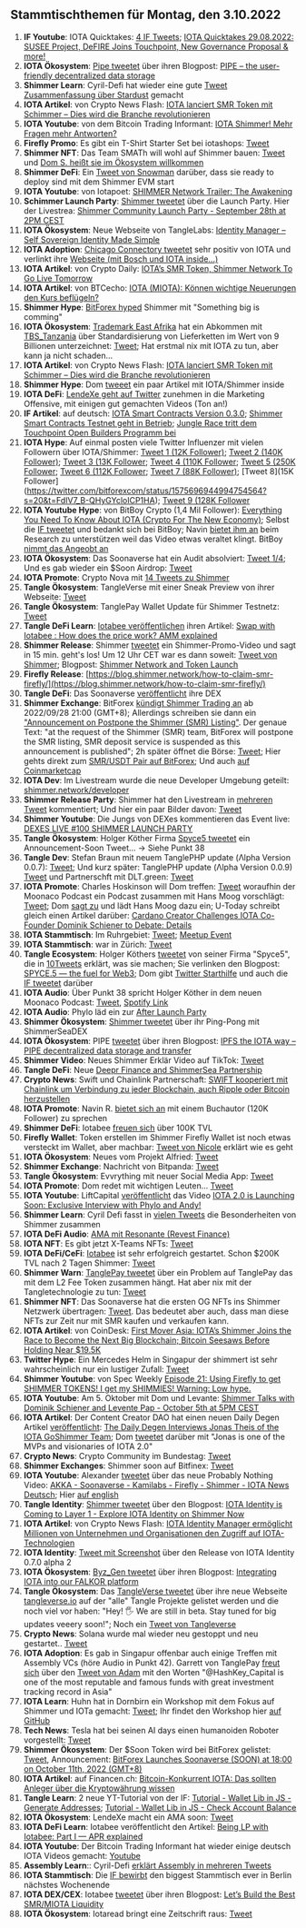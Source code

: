 ## Stammtischthemen für Montag, den 3.10.2022

1. **IF Youtube**: IOTA Quicktakes: [4 IF Tweets](https://twitter.com/iota/status/1574323033430544387?s=20&t=u1GN9rGt8FYrel5jz68mRA); [IOTA Quicktakes 29.08.2022: SUSEE Project, DeFIRE Joins Touchpoint, New Governance Proposal & more!](https://www.youtube.com/watch?v=mUlFg7h1V80)
2. **IOTA Ökosystem**: [Pipe tweetet](https://twitter.com/PIPE_DATA/status/1574414923752476676?s=20&t=u1GN9rGt8FYrel5jz68mRA) über ihren Blogpost: [PIPE – the user-friendly decentralized data storage](https://tanglehub.eu/pipe-pipe-the-user-friendly-decentralized-data-storage/)
3. **Shimmer Learn**: Cyril-Defi hat wieder eine gute [Tweet Zusammenfassung über Stardust](https://twitter.com/cyrilXBT/status/1574458832780132352?s=20&t=u1GN9rGt8FYrel5jz68mRA) gemacht
4. **IOTA Artikel**: von Crypto News Flash: [IOTA lanciert SMR Token mit Schimmer – Dies wird die Branche revolutionieren](https://www.crypto-news-flash.com/de/iota-startet-smr-token-mit-shimmer-kurs-steigt-bereits/)
5. **IOTA Youtube**: von dem Bitcoin Trading Informant: [IOTA Shimmer! Mehr Fragen mehr Antworten?](https://www.youtube.com/watch?v=b2KWAl9yekM)
6. **Firefly Promo**: Es gibt ein T-Shirt Starter Set bei iotashops: [Tweet](https://twitter.com/iotashop/status/1574658018360295424?s=20&t=u1GN9rGt8FYrel5jz68mRA)
7. **Shimmer NFT**: Das Team SMATh will wohl auf Shimmer bauen: [Tweet](https://twitter.com/TeamSMATh/status/1574505445686902852?s=20&t=u1GN9rGt8FYrel5jz68mRA) und [Dom S. heißt sie im Ökosystem willkommen](https://twitter.com/DomSchiener/status/1574646642774769665?s=20&t=u1GN9rGt8FYrel5jz68mRA)
8. **Shimmer DeFi**: Ein [Tweet von Snowman](https://twitter.com/SnowMan_Finance/status/1574620877144338432?s=20&t=u1GN9rGt8FYrel5jz68mRA) darüber, dass sie ready to deploy sind mit dem Shimmer EVM start
9. **IOTA Youtube**: von Iotapoet: [SHIMMER Network Trailer: The Awakening](https://www.youtube.com/watch?v=EoVu3OFS7Vg)
10. **Schimmer Launch Party**: [Shimmer tweetet](https://twitter.com/shimmernet/status/1574778399163387905?s=20&t=zrn6lxHJUw2wd3JZP4xd1A) über die Launch Party. Hier der Livestrea: [Shimmer Community Launch Party - September 28th at 2PM CEST](https://www.youtube.com/watch?v=MgznoGFPhA8)
11. **IOTA Ökosystem**: Neue Webseite von TangleLabs: [Identity Manager – Self Sovereign Identity Made Simple](https://tanglelabs.io/identity-manager-self-sovereign-identity-made-simple/)
12. **IOTA Adoption**: [Chicago Connectory tweetet](https://twitter.com/connectory/status/1574520696054636545?s=20&t=4Vffzomwlmby9_vugusiOw) sehr positiv von IOTA und verlinkt ihre [Webseite (mit Bosch und IOTA inside...)](https://chicagoconnectory.com/community-iot-experience/)
13. **IOTA Artikel**: von Crypto Daily: [IOTA’s SMR Token, Shimmer Network To Go Live Tomorrow](https://cryptodaily.co.uk/2022/09/iota-s-smr-token-shimmer-network-to-go-live-tomorrow)
14. **IOTA Artikel**: von BTCecho: [IOTA (MIOTA): Können wichtige Neuerungen den Kurs beflügeln?](https://www.btc-echo.de/news/iota-miota-koennen-wichtige-neuerungen-den-kurs-befluegeln-151446/)
15. **Shimmer Hype**: [BitForex hyped](https://twitter.com/bitforexcom/status/1574675578510184448?s=20&t=Bd3M7Y_vECVg7Vv5JqGdUg) Shimmer mit "Something big is comming"
16. **IOTA Ökosystem**: [Trademark East Afrika](https://twitter.com/TradeMarkEastA) hat ein Abkommen mit [TBS_Tanzania](https://twitter.com/TBS_Tanzania) über Standardisierung von Lieferketten im Wert von 9 Billionen unterzeichnet: [Tweet](https://twitter.com/TradeMarkEastA/status/1574336544542019584?s=20&t=drdSxfzUYmiKxXl9B__tHA); Hat erstmal nix mit IOTA zu tun, aber kann ja nicht schaden...
17. **IOTA Artikel**: von Crypto News Flash: [IOTA lanciert SMR Token mit Schimmer – Dies wird die Branche revolutionieren](https://www.crypto-news-flash.com/de/iota-startet-smr-token-mit-shimmer-kurs-steigt-bereits/)
18. **Shimmer Hype**: Dom [tweeet](https://twitter.com/DomSchiener/status/1574756674363080704?s=20&t=u1GN9rGt8FYrel5jz68mRA) ein paar Artikel mit IOTA/Shimmer inside
19. **IOTA DeFi**: [LendeXe geht auf Twitter](https://twitter.com/LendeXeFinance) zunehmen in die Marketing Offensive, mit einigen gut gemachten Videos (Ton an!)
20. **IF Artikel**: auf deutsch: [IOTA Smart Contracts Version 0.3.0](https://iota-kurs.de/iota-smart-contracts-version-0-3-0/); [Shimmer Smart Contracts Testnet geht in Betrieb](https://iota-kurs.de/shimmer-smart-contracts-testnet-geht-in-betrieb/); [Jungle Race tritt dem Touchpoint Open Builders Programm bei](https://iota-kurs.de/jungle-race-tritt-dem-touchpoint-open-builders-programm-bei/)
21. **IOTA Hype**: Auf einmal posten viele Twitter Influenzer mit vielen Followern über IOTA/Shimmer: [Tweet 1 (12K Follower)](https://twitter.com/coinesper/status/1574829941283328008?s=20&t=7oKAl3oVLAII131nnGEUeg); [Tweet 2 (140K Follower)](https://twitter.com/machinelearnflx/status/1574644875747811330?s=20&t=7oKAl3oVLAII131nnGEUeg); [Tweet 3 (13K Follower](https://twitter.com/ihub_crypto/status/1574826172491468800?s=20&t=7oKAl3oVLAII131nnGEUeg); [Tweet 4 (110K Follower](https://twitter.com/TheDustyBC/status/1574830311380201477?s=20&t=7oKAl3oVLAII131nnGEUeg); [Tweet 5 (250K Follower](https://twitter.com/AltCryptoGems/status/1574849606965293057?s=20&t=6A_I_OrJHdhzUXmD6G1VLw); [Tweet 6 (112K Follower](https://twitter.com/TheDustyBC/status/1574830311380201477?s=20&t=tD3nY5J5e7GWpm6K3ErNYA); [Tweet 7 (88K Follower)](https://twitter.com/THECHAINMEDIA/status/1575573197738586112?s=20&t=QCYp8OVUeVWsUr_oHTJZKg); [Tweet 8](15K Follower](https://twitter.com/bitforexcom/status/1575696944994754564?s=20&t=FdIV7_B-QHyGYcloICP1HA); [Tweet 9 (128K Follower](https://twitter.com/bitforexcom/status/1575839479436570624?s=20&t=vo8G-xQTFJFd-QFZaB52iA)
22. **IOTA Youtube Hype**: von BitBoy Crypto (1,4 Mil Follower): [Everything You Need To Know About IOTA (Crypto For The New Economy)](https://twitter.com/TheDustyBC/status/1574830311380201477?s=20&t=7oKAl3oVLAII131nnGEUeg); Selbst die [IF tweetet](https://twitter.com/iota/status/1575019495277592576?s=20&t=ath-9Ez-CiOcYWUzoIUxuA) und bedankt sich bei BitBoy; Navin [bietet ihm an](https://twitter.com/navinram999/status/1574853845515177992?s=20&t=ath-9Ez-CiOcYWUzoIUxuA) beim Research zu unterstützen weil das Video etwas veraltet klingt. BitBoy [nimmt das Angeobt an](https://twitter.com/Bitboy_Crypto/status/1574871958231064602?s=20&t=ath-9Ez-CiOcYWUzoIUxuA)
23. **IOTA Ökosystem**: Das Soonaverse hat ein Audit absolviert: [Tweet 1/4](https://twitter.com/soon_labs/status/1574824816305004544); Und es gab wieder ein $Soon Airdrop: [Tweet](https://twitter.com/soon_labs/status/1574979714514657280?s=20&t=ath-9Ez-CiOcYWUzoIUxuA)
24. **IOTA Promote**: Crypto Nova mit [14 Tweets zu Shimmer](https://twitter.com/CryptoGirlNova/status/1574866255428943872?s=20&t=ath-9Ez-CiOcYWUzoIUxuA)
25. **Tangle Ökosystem**: TangleVerse mit einer Sneak Preview von ihrer Webseite: [Tweet](https://twitter.com/TangleVerseWeb/status/1575048310179926017?s=20&t=ath-9Ez-CiOcYWUzoIUxuA)
26. **Tangle Ökosystem**: TanglePay Wallet Update für Shimmer Testnetz: [Tweet](https://twitter.com/tanglepaycom/status/1575057725431590913?s=20&t=ath-9Ez-CiOcYWUzoIUxuA)
27. **Tangle DeFi Learn**: [Iotabee veröffentlichen](https://twitter.com/iotabee/status/1575047935485571072?s=20&t=sJwvfMEXvPegac3IsIz06Q) ihren Artikel: [Swap with Iotabee : How does the price work? AMM explained](https://medium.com/@iotabee/swap-with-iotabee-how-does-the-price-work-amm-explained-c57332798fea)
28. **Shimmer Release**: Shimmer [tweetet](https://twitter.com/shimmernet/status/1575059129948934149?s=20&t=sJwvfMEXvPegac3IsIz06Q) ein Shimmer-Promo-Video und sagt in 15 min. geht's los! Um 12 Uhr CET war es dann soweit: [Tweet von Shimmer](https://twitter.com/shimmernet/status/1575062856084725760?s=20&t=OVi6TspW0zNvz0MfUq-jtA); Blogpost: [Shimmer Network and Token Launch](https://blog.shimmer.network/shimmer-network-and-token-launch/)
29. **Firefly Release**: [https://blog.shimmer.network/how-to-claim-smr-firefly/](https://blog.shimmer.network/how-to-claim-smr-firefly/)
30. **Tangle DeFi**: Das Soonaverse [veröffentlicht](https://twitter.com/soon_labs/status/1575110315603161089?s=20&t=hzIQHhIc1MQplPDWIT6HWw) ihre DEX
31. **Shimmer Exchange**: BitForex [kündigt Shimmer Trading an](https://twitter.com/bitforexcom/status/1575085061476560898?s=20&t=GxRzlbxc6apKsFsMe8yVWA) ab 2022/09/28 21:00 (GMT+8); Allerdings schreiben sie dann ein ["Announcement on Postpone the Shimmer (SMR) Listing"](https://support.bitforex.com/hc/en-us/articles/10966587214105-Announcement-on-Postpone-the-Shimmer-SMR-Listing). Der genaue Text: "at the request of the Shimmer (SMR) team, BitForex will postpone the SMR listing, SMR deposit service is suspended as this announcement is published"; 2h später öffnet die Börse: [Tweet](https://twitter.com/bitforexcom/status/1575144036494897152?s=20&t=YcNDz879pJANS2A3axdhpw); Hier gehts direkt zum [SMR/USDT Pair auf BitForex](https://www.bitforex.com/en/spot/smr_usdt); Und auch [auf Coinmarketcap](https://coinmarketcap.com/currencies/shimmer/)
32. **IOTA Dev**: Im Livestream wurde die neue Developer Umgebung geteilt: [shimmer.network/developer](https://shimmer.network/developer)
33. **Shimmer Release Party**: Shimmer hat den Livestream in [mehreren Tweet](https://twitter.com/shimmernet/status/1575090453480980481?s=20&t=yAY7dg0XYAtFBdC_S0Ygdw) kommentiert; Und hier ein paar Bilder davon: [Tweet](https://twitter.com/shimmernet/status/1575425169157492736?s=20&t=QBVpOgNjR1XGRrCPlaUpig)
34. **Shimmer Youtube**: Die Jungs von DEXes kommentieren das Event live: [DEXES LIVE #100 SHIMMER LAUNCH PARTY](https://www.youtube.com/watch?v=MH_PP9sfxcs&t=6214s)
35. **Tangle Ökosystem**: Holger Köther Firma [Spyce5 tweetet](https://twitter.com/SPYCE_5/status/1575370226841034753?s=20&t=tD3nY5J5e7GWpm6K3ErNYA) ein Announcement-Soon Tweet... -> Siehe Punkt 38
36. **Tangle Dev**: Stefan Braun mit neuem TanglePHP update (Λlpha Version 0.0.7): [Tweet](https://twitter.com/tanglePHP/status/1575048952743088128?s=20&t=tD3nY5J5e7GWpm6K3ErNYA); Und kurz später: TanglePHP update (Λlpha Version 0.0.9) [Tweet](https://twitter.com/tanglePHP/status/1575536198243782663?s=20&t=wF975pLHrF2scI95jfBqQA) und Partnerschft mit DLT.green: [Tweet](https://twitter.com/dlt_green/status/1575540737214713881?s=20&t=wF975pLHrF2scI95jfBqQA)
37. **IOTA Promote**: Charles Hoskinson will Dom treffen: [Tweet](https://twitter.com/IOHK_Charles/status/1575318678358216706?s=20&t=tD3nY5J5e7GWpm6K3ErNYA) woraufhin der Moonaco Podcast ein Podcast zusammen mit Hans Moog vorschlägt: [Tweet](https://twitter.com/MoonacoPodcast/status/1575343587671379974?s=20&t=tD3nY5J5e7GWpm6K3ErNYA); Dom [sagt zu](https://twitter.com/DomSchiener/status/1575390297235853315?s=20&t=tD3nY5J5e7GWpm6K3ErNYA) und lädt Hans Moog dazu ein; U-Today schreibt gleich einen Artikel darüber: [Cardano Creator Challenges IOTA Co-Founder Dominik Schiener to Debate: Details](https://u.today/cardano-creator-challenges-iota-co-founder-dominik-schiener-to-debate-details)
38. **IOTA Stammtisch**: Im Ruhrgebiet: [Tweet](https://twitter.com/IotaPunks_71/status/1575386662154260481?s=20&t=tD3nY5J5e7GWpm6K3ErNYA); [Meetup Event](https://www.meetup.com/de-DE/the-future-of-web3-iota-stammtisch-ruhrgebiet/events/288790893/)
39. **IOTA Stammtisch**: war in Zürich: [Tweet](https://twitter.com/ZurichIota/status/1575420817713893376?s=20&t=NucJG_UwlD5xPiB0MaEWtQ)
40. **Tangle Ecosystem**: Holger Köthers [tweetet](https://twitter.com/HolgerKoether/status/1575463053369417737?s=20&t=W1Rj1bu-8MUbS1hnL64DPg) von seiner Firma "Spyce5", die in [10Tweets](https://twitter.com/SPYCE_5/status/1575462083814215684?s=20&t=YSg4SMemO2LkRrKMa07ZQg) erklärt, was sie machen; Sie verlinken den Blogpost: [SPYCE.5 — the fuel for Web3](https://spyce5.medium.com/spyce-5-the-fuel-for-web3-83a4df6dfa7e); Dom gibt [Twitter Starthilfe](https://twitter.com/DomSchiener/status/1575465490029355012?s=20&t=NucJG_UwlD5xPiB0MaEWtQ) und auch die [IF tweetet](https://twitter.com/iota/status/1575473606632640512?s=20&t=BfhqAt3Ozl49vZPv82NZuQ) darüber
41. **IOTA Audio**: Über Punkt 38 spricht Holger Köther in dem neuen Moonaco Podcast: [Tweet](https://twitter.com/MoonacoPodcast/status/1575458788458504193?s=20&t=NucJG_UwlD5xPiB0MaEWtQ), [Spotify Link](https://open.spotify.com/episode/1pyhY1BNOML8I5m2Xjsntj?si=r5q-ZEQET46h_JN1RmO8sw&nd=1)
42. **IOTA Audio**: Phylo läd ein zur [After Launch Party](https://twitter.com/PhyloIota/status/1575452207595458561?s=20&t=NucJG_UwlD5xPiB0MaEWtQ)
43. **Shimmer Ökosystem**: [Shimmer tweetet](https://twitter.com/shimmernet/status/1575465498623578112?s=20&t=NucJG_UwlD5xPiB0MaEWtQ) über ihr Ping-Pong mit ShimmerSeaDEX
44. **IOTA Ökosystem**: PIPE [tweetet](https://twitter.com/PIPE_DATA/status/1575441826948988928?s=20&t=NucJG_UwlD5xPiB0MaEWtQ) über ihren Blogpost: [IPFS the IOTA way – PIPE decentralized data storage and transfer](https://tanglehub.eu/ipfs-the-iota-way/)
45. **Shimmer Video**: Neues Shimmer Erklär Video auf TikTok: [Tweet](https://twitter.com/cryptochefs_io/status/1575184404947017728?s=20&t=BfhqAt3Ozl49vZPv82NZuQ)
46. **Tangle DeFi**: Neue [Deepr Finance and ShimmerSea Partnership](https://medium.com/@Deepr.Finance/deepr-finance-and-shimmersea-partnership-bedbbe7af40d)
47. **Crypto News**: Swift und Chainlink Partnerschaft: [SWIFT kooperiert mit Chainlink um Verbindung zu jeder Blockchain, auch Ripple oder Bitcoin herzustellen](https://www.crypto-news-flash.com/de/chainlink-verbindet-die-swift-und-blockchain-welt/?feed_id=10484&_unique_id=63359ec5539b9)
48. **IOTA Promote**: Navin R. [bietet sich an](https://twitter.com/navinram999/status/1575471437195927553?s=20&t=BfhqAt3Ozl49vZPv82NZuQ) mit einem Buchautor (120K Follower) zu sprechen
49. **Shimmer DeFi**: Iotabee [freuen sich](https://twitter.com/iotabee/status/1575487615608188928?s=20&t=AdT1WU3X0TGwyExiGEbRrg) über 100K TVL
50. **Firefly Wallet**: Token erstellen im Shimmer Firefly Wallet ist noch etwas versteckt im Wallet, aber machbar: [Tweet von Nicole](https://twitter.com/cheerful_nicole/status/1575496341928570881?s=20&t=AdT1WU3X0TGwyExiGEbRrg) erklärt wie es geht
51. **IOTA Ökosystem**: Neues vom Projekt Alfried: [Tweet](https://twitter.com/BenBoenisch/status/1575507913845755905?s=20&t=QCYp8OVUeVWsUr_oHTJZKg)
52. **Shimmer Exchange**: Nachricht von Bitpanda: [Tweet](https://twitter.com/bitpanda/status/1575509263027429380?s=20&t=QCYp8OVUeVWsUr_oHTJZKg)
53. **Tangle Ökosystem**: Evvrything mit neuer Social Media App: [Tweet](https://twitter.com/TheEvvrything/status/1575562717783822336?s=20&t=QCYp8OVUeVWsUr_oHTJZKg)
54. **IOTA Promote**: Dom redet mit wichtigen Leuten... [Tweet](https://twitter.com/stelyb/status/1575420276695003137?s=20&t=QCYp8OVUeVWsUr_oHTJZKg)
55. **IOTA Youtube**: LiftCapital [veröffentlicht](https://twitter.com/CapitalLiftt/status/1575549720944119820?s=20&t=QCYp8OVUeVWsUr_oHTJZKg) das Video [IOTA 2.0 is Launching Soon: Exclusive Interview with Phylo and Andy!](https://www.youtube.com/watch?v=GhCNfk7HewQ)
56. **Shimmer Learn**: Cyril Defi fasst in [vielen Tweets](https://twitter.com/cyrilXBT/status/1575551347830755353?s=20&t=QCYp8OVUeVWsUr_oHTJZKg) die Besonderheiten von Shimmer zusammen
57. **IOTA DeFi Audio**: [AMA mit Resonante (Revest Finance)](https://twitter.com/RevestFinance/status/1575543848314740736?s=20&t=QCYp8OVUeVWsUr_oHTJZKg)
58. **IOTA NFT**: Es gibt jetzt X-Teams NFTs: [Tweet](https://twitter.com/IOTAXTeams/status/1575510776697262083?s=20&t=QCYp8OVUeVWsUr_oHTJZKg)
59. **IOTA DeFi/CeFi**: [Iotabee](https://twitter.com/iotabee) ist sehr erfolgreich gestartet. Schon $200K TVL nach 2 Tagen Shimmer: [Tweet](https://twitter.com/iotabee/status/1575630157838422016?s=20&t=ZhcAkYFx6OEO3Y_JrBjRgw)
60. **Shimmer Warn**: [TanglePay tweetet](https://twitter.com/tanglepaycom/status/1575637603700703233?s=20&t=ZhcAkYFx6OEO3Y_JrBjRgw) über ein Problem auf TanglePay das mit dem L2 Fee Token zusammen hängt. Hat aber nix mit der Tangletechnologie zu tun: [Tweet](https://twitter.com/tanglepaycom/status/1575714929654788096?s=20&t=ZhcAkYFx6OEO3Y_JrBjRgw)
61. **Shimmer NFT**: Das Soonaverse hat die ersten OG NFTs ins Shimmer Netzwerk übertragen: [Tweet](https://twitter.com/soon_labs/status/1575717439186214912?s=20&t=BexoZqa1xCCErKn93M3mYw). Das bedeutet aber auch, dass man diese NFTs zur Zeit nur mit SMR kaufen und verkaufen kann. 
62. **IOTA Artikel**: von CoinDesk: [First Mover Asia: IOTA’s Shimmer Joins the Race to Become the Next Big Blockchain; Bitcoin Seesaws Before Holding Near $19.5K](https://www.coindesk.com/markets/2022/09/29/first-mover-asia-iotas-shimmer-joins-the-race-to-become-the-next-big-blockchain-bitcoin-seesaws-before-holding-near-195k/)
63. **Twitter Hype**: Ein Mercedes Helm in Singapur der shimmert ist sehr wahrscheinlich nur ein lustiger Zufall: [Tweet](https://twitter.com/MercedesAMGF1/status/1575554197919272960?s=20&t=TljUnfWxeDeyYpj7DkGobQ)
64. **Shimmer Youtube**: von Spec Weekly [Episode 21: Using Firefly to get SHIMMER TOKENS! I get my SHIMMIES! Warning: Low hype.](https://www.youtube.com/watch?v=hjcg-W0qtGo)
65. **IOTA Youtube**: Am 5. Oktober mit Dom und Levante: [Shimmer Talks with Dominik Schiener and Levente Pap - October 5th at 5PM CEST](https://www.youtube.com/watch?v=EzvW6ZoCu20)
66. **IOTA Artikel**: Der Content Creator DAO hat einen neuen Daily Degen Artikel [veröffentlicht](https://twitter.com/IccdNewsletter/status/1575769419753869312?s=20&t=GGLtKnuzrRMSjU8DOjMqLg): [The Daily Degen Interviews Jonas Theis of the IOTA GoShimmer Team](https://medium.com/@iotacontentcreators/the-daily-degen-interviews-jonas-theis-of-the-iota-goshimmer-team-b73235aa87ce); Dom [tweetet](https://twitter.com/DomSchiener/status/1575770873289924608?s=20&t=GGLtKnuzrRMSjU8DOjMqLg) darüber mit "Jonas is one of the MVPs and visionaries of IOTA 2.0"
67. **Crypto News**: Crypto Community im Bundestag: [Tweet](https://twitter.com/f_schaeffler/status/1575783292112375812?s=20&t=W9FZcMyYG5vaAUKT6w4xAw)
68. **Shimmer Exchanges**: Shimmer soon auf Bitfinex: [Tweet](https://twitter.com/bitfinex/status/1575787858480209922?s=20&t=GGLtKnuzrRMSjU8DOjMqLg)
69. **IOTA Youtube**: Alexander [tweetet](https://twitter.com/shortaktien/status/1575786419775496192?s=20&t=GGLtKnuzrRMSjU8DOjMqLg) über das neue Probably Nothing Video: [AKKA - Soonaverse - Kamilabs - Firefly - Shimmer - IOTA News Deutsch](https://www.youtube.com/watch?v=KML7WJ8M-dM); Hier [auf english](https://www.youtube.com/watch?v=qd671kyWqxo)
70. **Tangle Identity**: [Shimmer tweetet](https://twitter.com/shimmernet/status/1575837743745146881?s=20&t=ejx9lEHptHyGmRfeMDIEZg) über den Blogpost: [IOTA Identity is Coming to Layer 1 - Explore IOTA Identity on Shimmer Now](https://blog.shimmer.network/iota-identity-is-coming-to-layer-1/)
71. **IOTA Artikel**: von Crypto News Flash: [IOTA Identity Manager ermöglicht Millionen von Unternehmen und Organisationen den Zugriff auf IOTA-Technologien](https://twitter.com/FlashDeutsch/status/1575886177646714881)
72. **IOTA Identity**: [Tweet mit Screenshot](https://twitter.com/Vrom14286662/status/1575945283455680512?s=20&t=YIShXIS42WtnsbYSHnO_uw) über den Release von IOTA Identity 0.7.0 alpha 2
73. **IOTA Ökosystem**: [Byz_Gen tweetet](https://twitter.com/gen_byz/status/1574337999902474240?s=20&t=fFIYhVLMUZpGlNMirPHm9w) über ihren Blogpost: [Integrating IOTA into our FALKOR platform](https://www.byzgen.com/insights/integrating-iota-into-our-falkor-platform#insight-content)
74. **Tangle Ökosystem**: Das [TangleVerse tweetet](https://twitter.com/TangleVerseWeb/status/1575849405994762240?s=20&t=GGLtKnuzrRMSjU8DOjMqLg) über ihre neue Webseite [tangleverse.io](https://tangleverse.io/) auf der "alle" Tangle Projekte gelistet werden und die noch viel vor haben: "Hey! 🖐 We are still in beta. Stay tuned for big updates veeery soon!"; Noch ein [Tweet von Tangleverse](https://twitter.com/TangleVerseWeb/status/1576216111233830914?s=20&t=YTIaabcIJqjlTpj9wCdD4w)
75. **Crypto News**: Solana wurde mal wieder neu gestoppt und neu gestartet.. [Tweet](https://twitter.com/SolanaStatus/status/1576010340248084481?s=20&t=YIShXIS42WtnsbYSHnO_uw)
76. **IOTA Adoption**: Es gab in Singapur offenbar auch einige Treffen mit Assembly VCs (höre Audio in Punkt 42). Garrett von TanglePay [freut sich](https://twitter.com/GarrettBullish/status/1576040253877792771?s=20&t=YIShXIS42WtnsbYSHnO_uw) über den [Tweet von Adam](https://twitter.com/Schpoopel/status/1575487322283708418) mit den Worten "@HashKey_Capital is one of the most reputable and famous funds with great investment tracking record in Asia"
77. **IOTA Learn**: Huhn hat in Dornbirn ein Workshop mit dem Fokus auf Shimmer und IOTa gemacht: [Tweet](https://twitter.com/huhn511/status/1575831231521964033?s=20&t=YIShXIS42WtnsbYSHnO_uw); Ihr findet den Workshop hier [auf GitHub](https://github.com/huhn511/shimmer-js-workshop)
78. **Tech News**: Tesla hat bei seinen AI days einen humanoiden Roboter vorgestellt: [Tweet](https://twitter.com/teslaownersSV/status/1576022300910006272?s=20&t=YIShXIS42WtnsbYSHnO_uw)
79. **Shimmer Ökosystem**: Der $Soon Token wird bei BitForex gelistet: [Tweet](https://twitter.com/soon_labs/status/1575896183125336067?s=20&t=YIShXIS42WtnsbYSHnO_uw), Announcement: [BitForex Launches Soonaverse (SOON) at 18:00 on October 11th, 2022 (GMT+8)](https://support.bitforex.com/hc/en-us/articles/11040920897945)
80. **IOTA Artikel**: auf Financen.ch: [Bitcoin-Konkurrent IOTA: Das sollten Anleger über die Kryptowährung wissen](https://www.finanzen.ch/nachrichten/devisen/bitcoin-konkurrent-iota-das-sollten-anleger-ueber-die-kryptowahrung-wissen-1031771903)
81. **Tangle Learn**: 2 neue YT-Tutorial von der IF: [Tutorial - Wallet Lib in JS - Generate Addresses](https://www.youtube.com/watch?v=vu1S1Z9Y0-k); [Tutorial - Wallet Lib in JS - Check Account Balance](https://www.youtube.com/watch?v=VtyyI-J7qD4)
82. **IOTA Ökosystem**: LendeXe macht ein AMA soon: [Tweet](https://twitter.com/LendeXeFinance/status/1575942189300883457?s=20&t=IWsBHMoQK1obYLhl7MIG8Q)
83. **IOTA DeFi Learn**: Iotabee veröffentlicht den Artikel: [Being LP with Iotabee: Part I — APR explained](https://medium.com/@iotabee/being-lp-with-iotabee-part-i-apr-explained-2428fcb6c08b)
84. **IOTA Youtube**: Der Bitcoin Trading Informant hat wieder einige deutsch IOTA Videos gemacht: [Youtube](https://www.youtube.com/c/BitcoinTradingInformant)
85. **Assembly Learn**:: Cyril-Defi [erklärt Assembly in mehreren Tweets](https://twitter.com/cyrilXBT/status/1576270771806150657?s=20&t=YTIaabcIJqjlTpj9wCdD4w)
86. **IOTA Stammtisch**: Die [IF bewirbt](https://twitter.com/iota/status/1576149930233810944?s=20&t=YTIaabcIJqjlTpj9wCdD4w) den biggest Stammtisch ever in Berlin nächstes Wochenende
87. **IOTA DEX/CEX**: Iotabee [tweetet](https://twitter.com/iotabee/status/1576408605443518465?s=20&t=mZhHAL6ss3rO43KGht9smg) über ihren Blogpost: [Let’s Build the Best SMR/MIOTA Liquidity](https://medium.com/@iotabee/lets-build-the-best-smr-miota-liquidity-510bdff26d99)
88. **IOTA Ökosystem**: Iotaread bringt eine Zeitschrift raus: [Tweet](https://twitter.com/iotaread/status/1575847210901708800?s=20&t=mZhHAL6ss3rO43KGht9smg)









